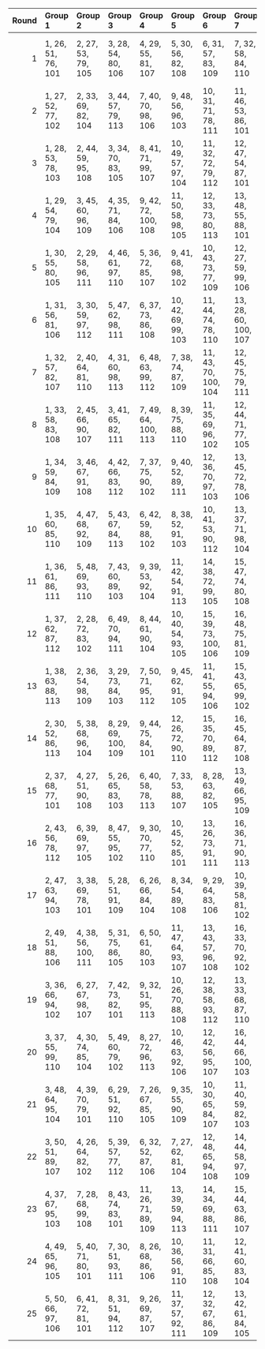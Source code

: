 |   Round | Group 1            | Group 2             | Group 3             | Group 4             | Group 5             | Group 6              | Group 7              | Group 8             | Group 9             | Group 10             | Group 11             | Group 12             | Group 13             | Group 14       | Group 15       | Group 16       | Group 17        | Group 18        | Group 19       | Group 20        | Group 21       | Group 22        | Group 23        | Group 24       | Group 25       |
|--------:|:-------------------|:--------------------|:--------------------|:--------------------|:--------------------|:---------------------|:---------------------|:--------------------|:--------------------|:---------------------|:---------------------|:---------------------|:---------------------|:---------------|:---------------|:---------------|:----------------|:----------------|:---------------|:----------------|:---------------|:----------------|:----------------|:---------------|:---------------|
|       1 | 1, 26, 51, 76, 101 | 2, 27, 53, 79, 105  | 3, 28, 54, 80, 106  | 4, 29, 55, 81, 107  | 5, 30, 56, 82, 108  | 6, 31, 57, 83, 109   | 7, 32, 58, 84, 110   | 8, 33, 59, 85, 111  | 9, 34, 60, 86, 112  | 10, 35, 61, 87, 113  | 23, 48, 74, 100, 102 | 24, 49, 75, 77, 103  | 25, 50, 52, 78, 104  | 11, 36, 62, 88 | 12, 37, 63, 89 | 13, 38, 64, 90 | 14, 39, 65, 91  | 15, 40, 66, 92  | 16, 41, 67, 93 | 17, 42, 68, 94  | 18, 43, 69, 95 | 19, 44, 70, 96  | 20, 45, 71, 97  | 21, 46, 72, 98 | 22, 47, 73, 99 |
|       2 | 1, 27, 52, 77, 102 | 2, 33, 69, 82, 104  | 3, 44, 57, 79, 113  | 7, 40, 70, 98, 106  | 9, 48, 56, 96, 103  | 10, 31, 71, 78, 111  | 11, 46, 53, 86, 101  | 14, 26, 74, 92, 112 | 18, 47, 66, 89, 110 | 19, 41, 64, 85, 109  | 21, 35, 59, 100, 105 | 23, 50, 55, 93, 108  | 25, 43, 58, 94, 107  | 4, 32, 54, 88  | 5, 29, 63, 90  | 6, 38, 65, 95  | 8, 45, 73, 81   | 12, 28, 61, 76  | 13, 36, 51, 99 | 15, 49, 67, 87  | 16, 42, 62, 97 | 17, 37, 72, 91  | 20, 39, 60, 84  | 22, 34, 75, 80 | 24, 30, 68, 83 |
|       3 | 1, 28, 53, 78, 103 | 2, 44, 59, 95, 108  | 3, 34, 70, 83, 105  | 8, 41, 71, 99, 107  | 10, 49, 57, 97, 104 | 11, 32, 72, 79, 112  | 12, 47, 54, 87, 101  | 15, 26, 75, 93, 113 | 19, 48, 67, 90, 111 | 20, 42, 65, 86, 110  | 21, 40, 61, 85, 102  | 22, 36, 60, 77, 106  | 24, 27, 56, 94, 109  | 4, 45, 58, 80  | 5, 33, 55, 89  | 6, 30, 64, 91  | 7, 39, 66, 96   | 9, 46, 74, 82   | 13, 29, 62, 76 | 14, 37, 51, 100 | 16, 50, 68, 88 | 17, 43, 63, 98  | 18, 38, 73, 92  | 23, 35, 52, 81 | 25, 31, 69, 84 |
|       4 | 1, 29, 54, 79, 104 | 3, 45, 60, 96, 109  | 4, 35, 71, 84, 106  | 9, 42, 72, 100, 108 | 11, 50, 58, 98, 105 | 12, 33, 73, 80, 113  | 13, 48, 55, 88, 101  | 14, 30, 63, 76, 102 | 20, 49, 68, 91, 112 | 21, 43, 66, 87, 111  | 22, 41, 62, 86, 103  | 23, 37, 61, 78, 107  | 25, 28, 57, 95, 110  | 2, 32, 70, 85  | 5, 46, 59, 81  | 6, 34, 56, 90  | 7, 31, 65, 92   | 8, 40, 67, 97   | 10, 47, 75, 83 | 15, 38, 51, 77  | 16, 26, 52, 94 | 17, 27, 69, 89  | 18, 44, 64, 99  | 19, 39, 74, 93 | 24, 36, 53, 82 |
|       5 | 1, 30, 55, 80, 105 | 2, 29, 58, 96, 111  | 4, 46, 61, 97, 110  | 5, 36, 72, 85, 107  | 9, 41, 68, 98, 102  | 10, 43, 73, 77, 109  | 12, 27, 59, 99, 106  | 14, 49, 56, 89, 101 | 15, 31, 64, 76, 103 | 21, 50, 69, 92, 113  | 22, 44, 67, 88, 112  | 23, 42, 63, 87, 104  | 24, 38, 62, 79, 108  | 3, 33, 71, 86  | 6, 47, 60, 82  | 7, 35, 57, 91  | 8, 32, 66, 93   | 11, 48, 52, 84  | 13, 34, 74, 81 | 16, 39, 51, 78  | 17, 26, 53, 95 | 18, 28, 70, 90  | 19, 45, 65, 100 | 20, 40, 75, 94 | 25, 37, 54, 83 |
|       6 | 1, 31, 56, 81, 106 | 3, 30, 59, 97, 112  | 5, 47, 62, 98, 111  | 6, 37, 73, 86, 108  | 10, 42, 69, 99, 103 | 11, 44, 74, 78, 110  | 13, 28, 60, 100, 107 | 15, 50, 57, 90, 101 | 16, 32, 65, 76, 104 | 19, 29, 71, 91, 102  | 23, 45, 68, 89, 113  | 24, 43, 64, 88, 105  | 25, 39, 63, 80, 109  | 2, 38, 55, 84  | 4, 34, 72, 87  | 7, 48, 61, 83  | 8, 36, 58, 92   | 9, 33, 67, 94   | 12, 49, 53, 85 | 14, 35, 75, 82  | 17, 40, 51, 79 | 18, 26, 54, 96  | 20, 46, 66, 77  | 21, 41, 52, 95 | 22, 27, 70, 93 |
|       7 | 1, 32, 57, 82, 107 | 2, 40, 64, 81, 110  | 4, 31, 60, 98, 113  | 6, 48, 63, 99, 112  | 7, 38, 74, 87, 109  | 11, 43, 70, 100, 104 | 12, 45, 75, 79, 111  | 13, 50, 54, 86, 102 | 14, 29, 61, 77, 108 | 16, 27, 58, 91, 101  | 17, 33, 66, 76, 105  | 20, 30, 72, 92, 103  | 25, 44, 65, 89, 106  | 3, 39, 56, 85  | 5, 35, 73, 88  | 8, 49, 62, 84  | 9, 37, 59, 93   | 10, 34, 68, 95  | 15, 36, 52, 83 | 18, 41, 51, 80  | 19, 26, 55, 97 | 21, 47, 67, 78  | 22, 42, 53, 96  | 23, 28, 71, 94 | 24, 46, 69, 90 |
|       8 | 1, 33, 58, 83, 108 | 2, 45, 66, 90, 107  | 3, 41, 65, 82, 111  | 7, 49, 64, 100, 113 | 8, 39, 75, 88, 110  | 11, 35, 69, 96, 102  | 12, 44, 71, 77, 105  | 13, 46, 52, 80, 112 | 14, 27, 55, 87, 103 | 15, 30, 62, 78, 109  | 17, 28, 59, 92, 101  | 18, 34, 67, 76, 106  | 21, 31, 73, 93, 104  | 4, 40, 57, 86  | 5, 32, 61, 99  | 6, 36, 74, 89  | 9, 50, 63, 85   | 10, 38, 60, 94  | 16, 37, 53, 84 | 19, 42, 51, 81  | 20, 26, 56, 98 | 22, 48, 68, 79  | 23, 43, 54, 97  | 24, 29, 72, 95 | 25, 47, 70, 91 |
|       9 | 1, 34, 59, 84, 109 | 3, 46, 67, 91, 108  | 4, 42, 66, 83, 112  | 7, 37, 75, 90, 102  | 9, 40, 52, 89, 111  | 12, 36, 70, 97, 103  | 13, 45, 72, 78, 106  | 14, 47, 53, 81, 113 | 15, 28, 56, 88, 104 | 16, 31, 63, 79, 110  | 18, 29, 60, 93, 101  | 19, 35, 68, 76, 107  | 22, 32, 74, 94, 105  | 2, 48, 71, 92  | 5, 41, 58, 87  | 6, 33, 62, 100 | 8, 50, 65, 77   | 10, 27, 64, 86  | 11, 39, 61, 95 | 17, 38, 54, 85  | 20, 43, 51, 82 | 21, 26, 57, 99  | 23, 49, 69, 80  | 24, 44, 55, 98 | 25, 30, 73, 96 |
|      10 | 1, 35, 60, 85, 110 | 4, 47, 68, 92, 109  | 5, 43, 67, 84, 113  | 6, 42, 59, 88, 102  | 8, 38, 52, 91, 103  | 10, 41, 53, 90, 112  | 13, 37, 71, 98, 104  | 14, 46, 73, 79, 107 | 16, 29, 57, 89, 105 | 17, 32, 64, 80, 111  | 19, 30, 61, 94, 101  | 20, 36, 69, 76, 108  | 23, 33, 75, 95, 106  | 2, 31, 74, 97  | 3, 49, 72, 93  | 7, 34, 63, 77  | 9, 27, 66, 78   | 11, 28, 65, 87  | 12, 40, 62, 96 | 15, 48, 54, 82  | 18, 39, 55, 86 | 21, 44, 51, 83  | 22, 26, 58, 100 | 24, 50, 70, 81 | 25, 45, 56, 99 |
|      11 | 1, 36, 61, 86, 111 | 5, 48, 69, 93, 110  | 7, 43, 60, 89, 103  | 9, 39, 53, 92, 104  | 11, 42, 54, 91, 113 | 14, 38, 72, 99, 105  | 15, 47, 74, 80, 108  | 17, 30, 58, 90, 106 | 18, 33, 65, 81, 112 | 20, 31, 62, 95, 101  | 21, 37, 70, 76, 109  | 22, 45, 51, 84, 102  | 24, 34, 52, 96, 107  | 2, 46, 57, 100 | 3, 32, 75, 98  | 4, 50, 73, 94  | 6, 44, 68, 85   | 8, 35, 64, 78   | 10, 28, 67, 79 | 12, 29, 66, 88  | 13, 41, 63, 97 | 16, 49, 55, 83  | 19, 40, 56, 87  | 23, 26, 59, 77 | 25, 27, 71, 82 |
|      12 | 1, 37, 62, 87, 112 | 2, 28, 72, 83, 102  | 6, 49, 70, 94, 111  | 8, 44, 61, 90, 104  | 10, 40, 54, 93, 105 | 15, 39, 73, 100, 106 | 16, 48, 75, 81, 109  | 18, 31, 59, 91, 107 | 19, 34, 66, 82, 113 | 21, 32, 63, 96, 101  | 22, 38, 71, 76, 110  | 23, 46, 51, 85, 103  | 25, 35, 53, 97, 108  | 3, 47, 58, 77  | 4, 33, 52, 99  | 5, 27, 74, 95  | 7, 45, 69, 86   | 9, 36, 65, 79   | 11, 29, 68, 80 | 12, 43, 55, 92  | 13, 30, 67, 89 | 14, 42, 64, 98  | 17, 50, 56, 84  | 20, 41, 57, 88 | 24, 26, 60, 78 |
|      13 | 1, 38, 63, 88, 113 | 2, 36, 54, 98, 109  | 3, 29, 73, 84, 103  | 7, 50, 71, 95, 112  | 9, 45, 62, 91, 105  | 11, 41, 55, 94, 106  | 15, 43, 65, 99, 102  | 16, 40, 74, 77, 107 | 17, 49, 52, 82, 110 | 19, 32, 60, 92, 108  | 22, 33, 64, 97, 101  | 23, 39, 72, 76, 111  | 24, 47, 51, 86, 104  | 4, 48, 59, 78  | 5, 34, 53, 100 | 6, 28, 75, 96  | 8, 46, 70, 87   | 10, 37, 66, 80  | 12, 30, 69, 81 | 13, 44, 56, 93  | 14, 31, 68, 90 | 18, 27, 57, 85  | 20, 35, 67, 83  | 21, 42, 58, 89 | 25, 26, 61, 79 |
|      14 | 2, 30, 52, 86, 113 | 5, 38, 68, 96, 104  | 8, 29, 69, 100, 109 | 9, 44, 75, 84, 101  | 12, 26, 72, 90, 110 | 15, 35, 70, 89, 112  | 16, 45, 64, 87, 108  | 17, 39, 62, 83, 107 | 19, 33, 57, 98, 103 | 21, 48, 53, 91, 106  | 23, 41, 56, 92, 105  | 24, 31, 67, 80, 102  | 25, 42, 55, 77, 111  | 1, 49, 74, 99  | 3, 27, 61, 88  | 4, 36, 63, 93  | 6, 43, 71, 79   | 7, 46, 54, 94   | 10, 50, 59, 76 | 11, 34, 51, 97  | 13, 47, 65, 85 | 14, 40, 60, 95  | 18, 37, 58, 82  | 20, 32, 73, 78 | 22, 28, 66, 81 |
|      15 | 2, 37, 68, 77, 101 | 4, 27, 51, 90, 108  | 5, 26, 65, 83, 103  | 6, 40, 58, 78, 113  | 7, 33, 53, 88, 107  | 8, 28, 63, 82, 105   | 13, 49, 66, 95, 109  | 15, 45, 59, 98, 110 | 18, 35, 72, 94, 104 | 19, 47, 69, 79, 106  | 20, 44, 54, 81, 111  | 23, 36, 64, 96, 112  | 25, 46, 62, 93, 102  | 1, 42, 67, 92  | 3, 43, 52, 76  | 9, 38, 57, 80  | 10, 32, 55, 100 | 11, 30, 75, 99  | 12, 50, 74, 91 | 14, 41, 70, 84  | 16, 34, 73, 85 | 17, 48, 60, 97  | 21, 29, 56, 86  | 22, 31, 61, 89 | 24, 39, 71, 87 |
|      16 | 2, 43, 56, 78, 112 | 6, 39, 69, 97, 105  | 8, 47, 55, 95, 102  | 9, 30, 70, 77, 110  | 10, 45, 52, 85, 101 | 13, 26, 73, 91, 111  | 16, 36, 71, 90, 113  | 17, 46, 65, 88, 109 | 18, 40, 63, 84, 108 | 20, 34, 58, 99, 104  | 22, 49, 54, 92, 107  | 24, 42, 57, 93, 106  | 25, 32, 68, 81, 103  | 1, 50, 75, 100 | 3, 31, 53, 87  | 4, 28, 62, 89  | 5, 37, 64, 94   | 7, 44, 72, 80   | 11, 27, 60, 76 | 12, 35, 51, 98  | 14, 48, 66, 86 | 15, 41, 61, 96  | 19, 38, 59, 83  | 21, 33, 74, 79 | 23, 29, 67, 82 |
|      17 | 2, 47, 63, 94, 103 | 3, 38, 69, 78, 101  | 5, 28, 51, 91, 109  | 6, 26, 66, 84, 104  | 8, 34, 54, 89, 108  | 9, 29, 64, 83, 106   | 10, 39, 58, 81, 102  | 14, 50, 67, 96, 110 | 16, 46, 60, 99, 111 | 19, 36, 73, 95, 105  | 20, 48, 70, 80, 107  | 21, 45, 55, 82, 112  | 24, 37, 65, 97, 113  | 1, 43, 68, 93  | 4, 44, 53, 76  | 7, 41, 59, 79  | 11, 33, 56, 77  | 12, 31, 52, 100 | 13, 27, 75, 92 | 15, 42, 71, 85  | 17, 35, 74, 86 | 18, 49, 61, 98  | 22, 30, 57, 87  | 23, 32, 62, 90 | 25, 40, 72, 88 |
|      18 | 2, 49, 51, 88, 106 | 4, 38, 56, 100, 111 | 5, 31, 75, 86, 105  | 6, 50, 61, 80, 103  | 11, 47, 64, 93, 107 | 13, 43, 57, 96, 108  | 16, 33, 70, 92, 102  | 17, 45, 67, 77, 104 | 18, 42, 52, 79, 109 | 19, 27, 54, 84, 112  | 21, 34, 62, 94, 110  | 24, 35, 66, 99, 101  | 25, 41, 74, 76, 113  | 1, 40, 65, 90  | 3, 26, 63, 81  | 7, 36, 55, 78  | 8, 30, 53, 98   | 9, 28, 73, 97   | 10, 48, 72, 89 | 12, 39, 68, 82  | 14, 32, 71, 83 | 15, 46, 58, 95  | 20, 29, 59, 87  | 22, 37, 69, 85 | 23, 44, 60, 91 |
|      19 | 3, 36, 66, 94, 102 | 6, 27, 67, 98, 107  | 7, 42, 73, 82, 101  | 9, 32, 51, 95, 113  | 10, 26, 70, 88, 108 | 12, 38, 58, 93, 112  | 13, 33, 68, 87, 110  | 14, 43, 62, 85, 106 | 15, 37, 60, 81, 105 | 19, 46, 75, 89, 104  | 21, 39, 54, 90, 103  | 23, 40, 53, 99, 109  | 24, 28, 74, 84, 111  | 1, 47, 72, 97  | 2, 34, 61, 91  | 4, 41, 69, 77  | 5, 44, 52, 92   | 8, 48, 57, 76   | 11, 45, 63, 83 | 16, 35, 56, 80  | 17, 31, 55, 96 | 18, 30, 71, 100 | 20, 50, 64, 79  | 22, 29, 65, 78 | 25, 49, 59, 86 |
|      20 | 3, 37, 55, 99, 110 | 4, 30, 74, 85, 104  | 5, 49, 60, 79, 102  | 8, 27, 72, 96, 113  | 10, 46, 63, 92, 106 | 12, 42, 56, 95, 107  | 16, 44, 66, 100, 103 | 17, 41, 75, 78, 108 | 18, 50, 53, 83, 111 | 20, 33, 61, 93, 109  | 23, 34, 65, 98, 101  | 24, 40, 73, 76, 112  | 25, 48, 51, 87, 105  | 1, 39, 64, 89  | 2, 26, 62, 80  | 6, 35, 54, 77  | 7, 29, 52, 97   | 9, 47, 71, 88   | 11, 38, 67, 81 | 13, 31, 70, 82  | 14, 45, 57, 94 | 15, 32, 69, 91  | 19, 28, 58, 86  | 21, 36, 68, 84 | 22, 43, 59, 90 |
|      21 | 3, 48, 64, 95, 104 | 4, 39, 70, 79, 101  | 6, 29, 51, 92, 110  | 7, 26, 67, 85, 105  | 9, 35, 55, 90, 109  | 10, 30, 65, 84, 107  | 11, 40, 59, 82, 103  | 12, 34, 57, 78, 102 | 15, 27, 68, 97, 111 | 17, 47, 61, 100, 112 | 20, 37, 74, 96, 106  | 21, 49, 71, 81, 108  | 22, 46, 56, 83, 113  | 1, 44, 69, 94  | 2, 41, 73, 89  | 5, 45, 54, 76  | 8, 42, 60, 80   | 13, 32, 53, 77  | 14, 28, 52, 93 | 16, 43, 72, 86  | 18, 36, 75, 87 | 19, 50, 62, 99  | 23, 31, 58, 88  | 24, 33, 63, 91 | 25, 38, 66, 98 |
|      22 | 3, 50, 51, 89, 107 | 4, 26, 64, 82, 102  | 5, 39, 57, 77, 112  | 6, 32, 52, 87, 106  | 7, 27, 62, 81, 104  | 12, 48, 65, 94, 108  | 14, 44, 58, 97, 109  | 17, 34, 71, 93, 103 | 18, 46, 68, 78, 105 | 19, 43, 53, 80, 110  | 20, 28, 55, 85, 113  | 22, 35, 63, 95, 111  | 25, 36, 67, 100, 101 | 1, 41, 66, 91  | 2, 42, 75, 76  | 8, 37, 56, 79  | 9, 31, 54, 99   | 10, 29, 74, 98  | 11, 49, 73, 90 | 13, 40, 69, 83  | 15, 33, 72, 84 | 16, 47, 59, 96  | 21, 30, 60, 88  | 23, 38, 70, 86 | 24, 45, 61, 92 |
|      23 | 4, 37, 67, 95, 103 | 7, 28, 68, 99, 108  | 8, 43, 74, 83, 101  | 11, 26, 71, 89, 109 | 13, 39, 59, 94, 113 | 14, 34, 69, 88, 111  | 15, 44, 63, 86, 107  | 16, 38, 61, 82, 106 | 18, 32, 56, 97, 102 | 20, 47, 52, 90, 105  | 22, 40, 55, 91, 104  | 24, 41, 54, 100, 110 | 25, 29, 75, 85, 112  | 1, 48, 73, 98  | 2, 50, 60, 87  | 3, 35, 62, 92  | 5, 42, 70, 78   | 6, 45, 53, 93   | 9, 49, 58, 76  | 10, 33, 51, 96  | 12, 46, 64, 84 | 17, 36, 57, 81  | 19, 31, 72, 77  | 21, 27, 65, 80 | 23, 30, 66, 79 |
|      24 | 4, 49, 65, 96, 105 | 5, 40, 71, 80, 101  | 7, 30, 51, 93, 111  | 8, 26, 68, 86, 106  | 10, 36, 56, 91, 110 | 11, 31, 66, 85, 108  | 12, 41, 60, 83, 104  | 13, 35, 58, 79, 103 | 16, 28, 69, 98, 112 | 17, 44, 73, 87, 102  | 18, 48, 62, 77, 113  | 21, 38, 75, 97, 107  | 22, 50, 72, 82, 109  | 1, 45, 70, 95  | 2, 39, 67, 99  | 3, 42, 74, 90  | 6, 46, 55, 76   | 9, 43, 61, 81   | 14, 33, 54, 78 | 15, 29, 53, 94  | 19, 37, 52, 88 | 20, 27, 63, 100 | 23, 47, 57, 84  | 24, 32, 59, 89 | 25, 34, 64, 92 |
|      25 | 5, 50, 66, 97, 106 | 6, 41, 72, 81, 101  | 8, 31, 51, 94, 112  | 9, 26, 69, 87, 107  | 11, 37, 57, 92, 111 | 12, 32, 67, 86, 109  | 13, 42, 61, 84, 105  | 14, 36, 59, 80, 104 | 17, 29, 70, 99, 113 | 18, 45, 74, 88, 103  | 20, 38, 53, 89, 102  | 22, 39, 52, 98, 108  | 23, 27, 73, 83, 110  | 1, 46, 71, 96  | 2, 35, 65, 93  | 3, 40, 68, 100 | 4, 43, 75, 91   | 7, 47, 56, 76   | 10, 44, 62, 82 | 15, 34, 55, 79  | 16, 30, 54, 95 | 19, 49, 63, 78  | 21, 28, 64, 77  | 24, 48, 58, 85 | 25, 33, 60, 90 |